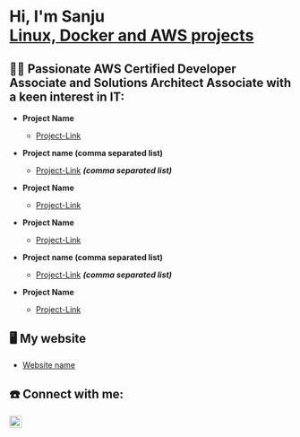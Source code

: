 <h1>Hi, I'm Sanju <br/><a href="https://github.com/sanju-mathew">Linux, Docker and AWS projects</a> <a href="www.linkedin.com/in/sanju-mathew-426a7b299"></a>

<h2>👨‍💻 Passionate AWS Certified Developer Associate and Solutions Architect Associate with a keen interest in IT:</h2>

- <b>Project Name</b>
  - [Project-Link](https://github.com/sanju-mathew)
- <b>Project name (comma separated list)</b>
  - [Project-Link](https://github.com/sanju-mathew) <b><i>(comma separated list)</b></i>
- <b>Project Name</b>
  - [Project-Link](https://github.com/sanju-mathew)
  
- <b>Project Name</b>
  - [Project-Link](https://github.com/sanju-mathew)
- <b>Project name (comma separated list)</b>
  - [Project-Link](https://github.com/sanju-mathew) <b><i>(comma separated list)</b></i>
- <b>Project Name</b>
  - [Project-Link](https://github.com/sanju-mathew)
<h2> 🖥️ My website </h2>

- [Website name](Link)

<h2> ☎️ Connect with me:</h2>

[<img align="left" alt="Sanju Mathew | LinkedIn" width="22px" src="https://cdn.jsdelivr.net/npm/simple-icons@v3/icons/linkedin.svg" />][linkedin]


[linkedin]:www.linkedin.com/in/sanju-mathew-426a7b299

<!--
**joshmadakor1/joshmadakor1** is a ✨ _special_ ✨ repository because its `README.md` (this file) appears on your GitHub profile.

Here are some ideas to get you started:

- 🔭 I’m currently working on ...
- 🌱 I’m currently learning ...
- 👯 I’m looking to collaborate on ...
- 🤔 I’m looking for help with ...
- 💬 Ask me about ...
- 📫 How to reach me: ...
- 😄 Pronouns: ...
- ⚡ Fun fact: ...
-->
